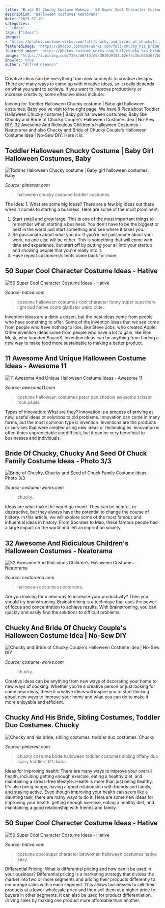 ```yaml
---
title: "Bride Of Chucky Costume Makeup : 50 Super Cool Character Costume Ideas"
description: "Halloween costumes neatorama"
date: "2023-07-19"
categories:
- "ideas"
tags: ["ideas"]
images:
- "https://photos.costume-works.com/full/chucky_and_bride_of_chucky14.jpg"
featuredImage: "https://photos.costume-works.com/full/chucky_his_bride_and_seed_of_chuck1.jpg"
featured_image: "https://photos.costume-works.com/full/chucky_his_bride_and_seed_of_chuck1.jpg"
image: "https://i.pinimg.com/736x/d0/19/d9/d019d9351c62e4ec3bc03536f7b8a8a2--toddler-halloween-halloween-.jpg"
ShowToc: true
author: "Alfred Gleason"
---
```



Creative ideas can be everything from new concepts to creative designs. There are many ways to come up with creative ideas, so it really depends on what you want to achieve. If you want to improve productivity or increase creativity, some effective ideas include:

	

		
looking for Toddler Halloween Chucky costume | Baby girl halloween costumes, Baby you've visit to the right page. We have 8 Pics about Toddler Halloween Chucky costume | Baby girl halloween costumes, Baby like Chucky and Bride of Chucky Couple&#039;s Halloween Costume Idea | No-Sew DIY, 32 Awesome And Ridiculous Children&#039;s Halloween Costumes - Neatorama and also Chucky and Bride of Chucky Couple&#039;s Halloween Costume Idea | No-Sew DIY. Here it is:
		
    
## Toddler Halloween Chucky Costume | Baby Girl Halloween Costumes, Baby

<img loading=lazy src="https://i.pinimg.com/736x/d0/19/d9/d019d9351c62e4ec3bc03536f7b8a8a2--toddler-halloween-halloween-.jpg" onerror="this.onerror=null;this.src='https://tse1.mm.bing.net/th?id=OIP.TmdbCUowDxw4P7dqHF8SZQHaNJ&amp;pid=15.1';" alt="Toddler Halloween Chucky costume | Baby girl halloween costumes, Baby">

_Source: pinterest.com_

>halloween chucky costume toddler costumes. 

	

The Idea: 1. What are some big ideas?
There are a few big ideas out there when it comes to starting a business. Here are some of the most prominent:
1. Start small and grow large. This is one of the most important things to remember when starting a business. You don't have to be the biggest or best in the world just start something and see where it takes you.
2. Be passionate about what you do. If you're not passionate about your work, no one else will be either. This is something that will come with time and experience, but start off by putting your all into your startup and showing people that you're really into it.
3. Have repeat customers/clients come back for more.

    
## 50 Super Cool Character Costume Ideas - Hative

<img loading=lazy src="http://hative.com/wp-content/uploads/2014/10/super-cool-costume-ideas/47-funny-costume.jpg" onerror="this.onerror=null;this.src='https://tse2.mm.bing.net/th?id=OIP.QpTAJJJJRZa91_Eakj14ZwHaNw&amp;pid=15.1';" alt="50 Super Cool Character Costume Ideas - Hative">

_Source: hative.com_

>costume halloween costumes cool character funny super superhero light bud hative coors gladiator weird cute. 

	

Invention ideas are a dime a dozen, but the best ideas come from people who have something to offer. Some of the invention ideas that we see come from people who have nothing to lose, like Steve Jobs, who created Apple. Other invention ideas come from people who have a lot to gain, like Elon Musk, who founded SpaceX. Invention ideas can be anything from finding a new way to make food more sustainable to making a better product.

    
## 11 Awesome And Unique Halloween Costume Ideas - Awesome 11

<img loading=lazy src="http://awesome11.com/wp-content/uploads/2016/06/Peter-Pan-and-Shadow-costumes.jpg" onerror="this.onerror=null;this.src='https://tse3.mm.bing.net/th?id=OIP.UkN697Dp4MEPDBpkyO7nsgHaLG&amp;pid=15.1';" alt="11 Awesome And Unique Halloween Costume Ideas - Awesome 11">

_Source: awesome11.com_

>costume halloween costumes peter pan shadow awesome scissor rock paper. 

	

Types of innovation: What are they?
Innovation is a process of arriving at new, useful ideas or solutions to old problems. Innovation can come in many forms, but the most common type is invention. Inventions are the products or services that were created using new ideas or technologies. Innovation is often times unpredictable anddifficult, but it can be very beneficial to businesses and individuals.

    
## Bride Of Chucky, Chucky And Seed Of Chuck Family Costume Ideas - Photo 3/3

<img loading=lazy src="https://photos.costume-works.com/full/chucky_his_bride_and_seed_of_chuck1.jpg" onerror="this.onerror=null;this.src='https://tse3.mm.bing.net/th?id=OIP.I1mJn75RR1uKnOwWIyo_ggHaM4&amp;pid=15.1';" alt="Bride of Chucky, Chucky and Seed of Chuck Family Costume Ideas - Photo 3/3">

_Source: costume-works.com_

>chucky. 

	

Ideas are what make the world go round. They can be helpful, or destructive, but they always have the potential to change the course of history. In this article, we will explore some of the most famous and influential ideas in history. From Socrates to Mao, these famous people had a large impact on the world and left an imprint on society.

    
## 32 Awesome And Ridiculous Children&#039;s Halloween Costumes - Neatorama

<img loading=lazy src="https://uploads.neatorama.com/images/posts/862/65/65862/1381222212-0.jpg" onerror="this.onerror=null;this.src='https://tse3.mm.bing.net/th?id=OIP.iE64UFwmZIkTa35wfgBYHgHaGY&amp;pid=15.1';" alt="32 Awesome And Ridiculous Children&#039;s Halloween Costumes - Neatorama">

_Source: neatorama.com_

>halloween costumes neatorama. 

	

Are you looking for a new way to increase your productivity? Then you should try brainstroming. Brainstroming is a technique that uses the power of focus and concentration to achieve results. With brainstroming, you can quickly and easily find the solutions to difficult problems.

    
## Chucky And Bride Of Chucky Couple&#039;s Halloween Costume Idea | No-Sew DIY

<img loading=lazy src="https://photos.costume-works.com/full/chucky_and_bride_of_chucky14.jpg" onerror="this.onerror=null;this.src='https://tse2.mm.bing.net/th?id=OIP.p_hq2KoeJG1H21Gdr2WIsQHaNK&amp;pid=15.1';" alt="Chucky and Bride of Chucky Couple&#039;s Halloween Costume Idea | No-Sew DIY">

_Source: costume-works.com_

>chucky. 

	

Creative ideas can be anything from new ways of decorating your home to new ways of cooking. Whether you're a creative person or just looking for some new ideas, these 5 creative ideas will inspire you to start thinking about new ways to improve your home and what you can do to make it more enjoyable and efficient.

    
## Chucky And His Bride, Sibling Costumes, Toddler Duo Costumes. Chucky

<img loading=lazy src="https://i.pinimg.com/736x/ac/18/39/ac18396e6ffb20ba06cf407065b03772.jpg" onerror="this.onerror=null;this.src='https://tse1.mm.bing.net/th?id=OIP.qepfsCyqIb-fit6banakdgHaJ3&amp;pid=15.1';" alt="Chucky and his bride, sibling costumes, toddler duo costumes. Chucky">

_Source: pinterest.com_

>chucky costume bride halloween toddler costumes sibling tiffany duo scary toddlers tiff diaror. 

	

Ideas for improving health: There are many ways to improve your overall health, including getting enough exercise, eating a healthy diet, and maintaining a stress-free lifestyle.
Health is more than just being healthy. It's also being happy, having a good relationship with friends and family, and staying active. Even though improving your health can seem like a daunting task, there are many ways to do it. Here are some new ideas for improving your health: getting enough exercise, eating a healthy diet, and maintaining a good relationship with friends and family.

    
## 50 Super Cool Character Costume Ideas - Hative

<img loading=lazy src="https://hative.com/wp-content/uploads/2014/10/super-cool-costume-ideas/30-batwoman-costume.jpg" onerror="this.onerror=null;this.src='https://tse4.mm.bing.net/th?id=OIP.OKnekT2OwZNeOfSmlhvEAAHaLI&amp;pid=15.1';" alt="50 Super Cool Character Costume Ideas - Hative">

_Source: hative.com_

>costume cool super character batwoman halloween costumes hative sexy. 

	

Differential Pricing: What is differential pricing and how can it be used in your business?
Differential pricing is a marketing strategy that divides the market into two or more segments and pricing their products differently to encourage sales within each segment. This allows businesses to sell their products at a lower wholesale price and then sell them at a higher price to buyers in other segments. It can also be used for product differentiation, driving sales by making one product more affordable than another.

